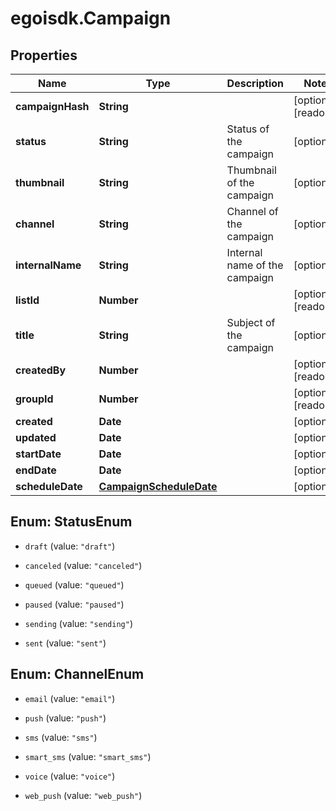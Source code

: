 # egoisdk.Campaign

## Properties

Name | Type | Description | Notes
------------ | ------------- | ------------- | -------------
**campaignHash** | **String** |  | [optional] [readonly] 
**status** | **String** | Status of the campaign | [optional] 
**thumbnail** | **String** | Thumbnail of the campaign | [optional] 
**channel** | **String** | Channel of the campaign | [optional] 
**internalName** | **String** | Internal name of the campaign | [optional] 
**listId** | **Number** |  | [optional] [readonly] 
**title** | **String** | Subject of the campaign | [optional] 
**createdBy** | **Number** |  | [optional] [readonly] 
**groupId** | **Number** |  | [optional] [readonly] 
**created** | **Date** |  | [optional] 
**updated** | **Date** |  | [optional] 
**startDate** | **Date** |  | [optional] 
**endDate** | **Date** |  | [optional] 
**scheduleDate** | [**CampaignScheduleDate**](CampaignScheduleDate.md) |  | [optional] 



## Enum: StatusEnum


* `draft` (value: `"draft"`)

* `canceled` (value: `"canceled"`)

* `queued` (value: `"queued"`)

* `paused` (value: `"paused"`)

* `sending` (value: `"sending"`)

* `sent` (value: `"sent"`)





## Enum: ChannelEnum


* `email` (value: `"email"`)

* `push` (value: `"push"`)

* `sms` (value: `"sms"`)

* `smart_sms` (value: `"smart_sms"`)

* `voice` (value: `"voice"`)

* `web_push` (value: `"web_push"`)





